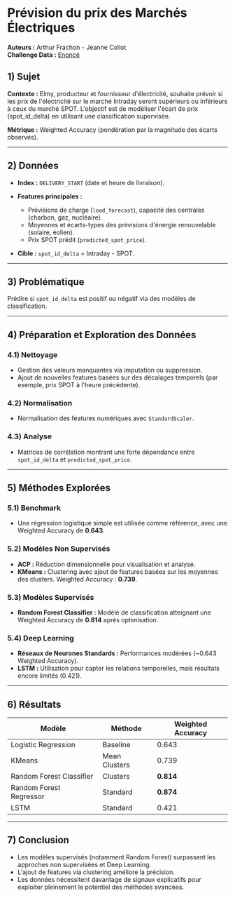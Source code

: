 # Prévision du prix des Marchés Électriques

**Auteurs :** Arthur Frachon - Jeanne Collot  
**Challenge Data :** [Enoncé](https://challengedata.ens.fr/challenges/140)  


## 1) Sujet

**Contexte :** Elmy, producteur et fournisseur d'électricité, souhaite prévoir si les prix de l'électricité sur le marché Intraday seront supérieurs ou inférieurs à ceux du marché SPOT. L'objectif est de modéliser l'écart de prix (spot_id_delta) en utilisant une classification supervisée.

**Métrique :** Weighted Accuracy (pondération par la magnitude des écarts observés).

---

## 2) Données

- **Index :** `DELIVERY_START` (date et heure de livraison).  
- **Features principales :**
  - Prévisions de charge (`load_forecast`), capacité des centrales (charbon, gaz, nucléaire).  
  - Moyennes et écarts-types des prévisions d'énergie renouvelable (solaire, éolien).  
  - Prix SPOT prédit (`predicted_spot_price`).

- **Cible :** `spot_id_delta` = Intraday - SPOT.

---

## 3) Problématique

Prédire si `spot_id_delta` est positif ou négatif via des modèles de classification.

---

## 4) Préparation et Exploration des Données

### 4.1) Nettoyage
- Gestion des valeurs manquantes via imputation ou suppression.
- Ajout de nouvelles features basées sur des décalages temporels (par exemple, prix SPOT à l'heure précédente).

### 4.2) Normalisation
- Normalisation des features numériques avec `StandardScaler`.

### 4.3) Analyse
- Matrices de corrélation montrant une forte dépendance entre `spot_id_delta` et `predicted_spot_price`.

---

## 5) Méthodes Explorées

### 5.1) Benchmark
- Une régression logistique simple est utilisée comme référence, avec une Weighted Accuracy de **0.643**.

### 5.2) Modèles Non Supervisés
- **ACP :** Réduction dimensionnelle pour visualisation et analyse.  
- **KMeans :** Clustering avec ajout de features basées sur les moyennes des clusters. Weighted Accuracy : **0.739**.

### 5.3) Modèles Supervisés
- **Random Forest Classifier :** Modèle de classification atteignant une Weighted Accuracy de **0.814** après optimisation.

### 5.4) Deep Learning
- **Réseaux de Neurones Standards :** Performances modérées (~0.643 Weighted Accuracy).  
- **LSTM :** Utilisation pour capter les relations temporelles, mais résultats encore limités (0.421).

---

## 6) Résultats

| Modèle                   | Méthode         | Weighted Accuracy |
|--------------------------|-----------------|--------------------|
| Logistic Regression      | Baseline        | 0.643             |
| KMeans                   | Mean Clusters   | 0.739             |
| Random Forest Classifier | Clusters        | **0.814**         |
| Random Forest Regressor  | Standard        | **0.874**         |
| LSTM                     | Standard        | 0.421             |

---

## 7) Conclusion

- Les modèles supervisés (notamment Random Forest) surpassent les approches non supervisées et Deep Learning.
- L'ajout de features via clustering améliore la précision.
- Les données nécessitent davantage de signaux explicatifs pour exploiter pleinement le potentiel des méthodes avancées.

